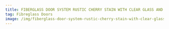 ```yaml
---
title: FIBERGLASS DOOR SYSTEM RUSTIC CHERRY STAIN WITH CLEAR GLASS AND SDL GRILLS
tag: Fibreglass Doors
image: /img/fiberglass-door-system-rustic-cherry-stain-with-clear-glass-and-sdl-grills-e1501596009284.jpg
---
```

